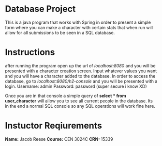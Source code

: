 # Database Project
This is a java program that works with Spring in order to present a simple form where you can make a character with certain stats that when run will allow for all submissions to be seen in a SQL database.
# Instructions
after running the program open up the url of *localhost:8080* and you will be presented with a character creation screen. Input whatever values you want and you will have a character added to the database. In order to access the database, go to *localhost:8080/h2-console* and you will be presented with a login. Username: admin Password: password (super secure i know XD)

Once you are in that console a simple query of **select * from user_character** will allow you to see all current people in the database. Its in the end a normal SQL console so any SQL operations will work fine here.
# Instuctor Reqiurements
**Name:** Jacob Reese
**Course:** CEN 3024C
**CRN:** 15339